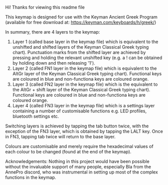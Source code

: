 Hi! Thanks for viewing this readme file

This keymap is designed for use with the Keyman Ancient Greek Program (available for free download at: https://keyman.com/keyboards/h/greek/)

In summary, there are 4 layers to the keymap:
1) Layer 1 (called base layer in the keymap file) which is equivalent to the unshifted and shifted layers of the Keyman Classical Greek typing chart). Punctuation marks from the shifted layer are achieved by pressing and holding the relevant unshifted key (e.g. a ! can be obtained by holding down and then releasing '1').
2) Layer 2 (called FN1 layer in the keymap file) which is equivalent to the AltGr layer of the Keyman Classical Greek typing chart). Functional keys are coloured in blue and non-functiona keys are coloured orange.
3) Layer 3 (called FN2 layer in the keymap file) which is the equivalent to the AltGr + shift layer of the Keyman Classical Greek typing chart). Functional keys are coloured in blue and non-functiona keys are coloured orange.
4) Layer 4 (called FN3 layer in the keymap file) which is a settings layer containing a number of customisable functions e.g. LED profiles, bluetooth settings etc.

Switching layers is achieved by tapping the tab button twice, with the exception of the FN3 layer, which is obtained by tapping the LALT key. Once in FN3, tapping tab twice will return to the base layer.

Colours are customisable and merely require the hexadecimal values of each colour to be changed (found at the end of the keymap).

Acknowledgements:
Nothing in this project would have been possible without the invaluable support of many people, especially Bla from the AnnePro discord, who was instrumental in setting up most of the complex functions in the keymap.
